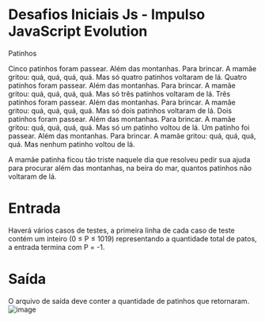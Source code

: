 
# Desafios Iniciais Js - Impulso JavaScript Evolution

Patinhos

Cinco patinhos foram passear. Além das montanhas. Para brincar. A mamãe gritou: quá, quá, quá, quá. Mas só quatro patinhos voltaram de lá. Quatro patinhos foram passear. Além das montanhas. Para brincar. A mamãe gritou: quá, quá, quá, quá. Mas só três patinhos voltaram de lá. Três patinhos foram passear. Além das montanhas. Para brincar. A mamãe gritou: quá, quá, quá, quá. Mas só dois patinhos voltaram de lá. Dois patinhos foram passear. Além das montanhas. Para brincar. A mamãe gritou: quá, quá, quá, quá. Mas só um patinho voltou de lá. Um patinho foi passear. Além das montanhas. Para brincar. A mamãe gritou: quá, quá, quá, quá. Mas nenhum patinho voltou de lá.

A mamãe patinha ficou tão triste naquele dia que resolveu pedir sua ajuda para procurar além das montanhas, na beira do mar, quantos patinhos não voltaram de lá.

# Entrada

Haverá vários casos de testes, a primeira linha de cada caso de teste contém um inteiro (0 ≤ P ≤ 1019) representando a quantidade total de patos, a entrada termina com P = -1.

# Saída

O arquivo de saída deve conter a quantidade de patinhos que retornaram.
![image](https://user-images.githubusercontent.com/76081229/175286777-9a945da1-5fda-4a16-828f-ba0390c8bc49.png)

